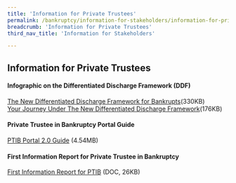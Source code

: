 ```yaml
---
title: 'Information for Private Trustees'
permalink: /bankruptcy/information-for-stakeholders/information-for-private-trustees/
breadcrumb: 'Information for Private Trustees'
third_nav_title: 'Information for Stakeholders'

---
```


Information for Private Trustees
---
#### Infographic on the Differentiated Discharge Framework (DDF) <br>
[The New Differentiated Discharge Framework for Bankrupts](/files/InfographicFramework.pdf)(330KB)<br>
[Your Journey Under The New Differentiated Discharge Framework](/files/InfographicJourneyinBankruptcy.pdf)(176KB)<br>

#### Private Trustee in Bankruptcy Portal Guide <br>
[PTIB Portal 2.0 Guide](/files/PTIBPortal2.0-UserGuideV1.0.pdf) (4.54MB)<br>

#### First Information Report for Private Trustee in Bankruptcy <br>
[First Information Report for PTIB](/files/FIRST-INFORMATION-REPORT-PTIB-IIDRDS-DDF.docx) (DOC, 26KB) <br>
